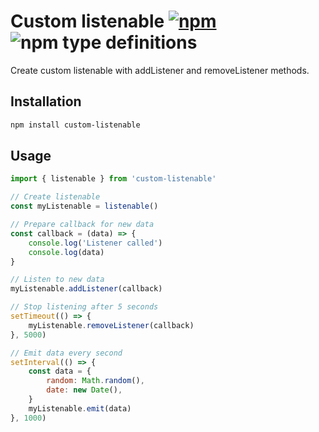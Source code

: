 # Custom listenable [![npm](https://img.shields.io/npm/v/custom-listenable.svg)](https://www.npmjs.com/package/custom-listenable) ![npm type definitions](https://img.shields.io/npm/types/custom-listenable.svg)

Create custom listenable with addListener and removeListener methods.

## Installation

```bash
npm install custom-listenable
```

## Usage

```js
import { listenable } from 'custom-listenable'

// Create listenable
const myListenable = listenable()

// Prepare callback for new data
const callback = (data) => {
	console.log('Listener called')
	console.log(data)
}

// Listen to new data
myListenable.addListener(callback)

// Stop listening after 5 seconds
setTimeout(() => {
	myListenable.removeListener(callback)
}, 5000)

// Emit data every second
setInterval(() => {
	const data = {
		random: Math.random(),
		date: new Date(),
	}
	myListenable.emit(data)
}, 1000)
```
